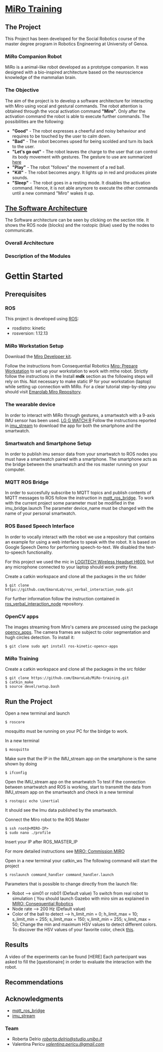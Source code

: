  # [MiRo Training](https://emarolab.github.io/MiRo-training/)

 ## The Project
 This Project has been developed for the Social Robotics course of the master degree program in Robotics Engineering at University of Genoa.

 ### MiRo Companion Robot
 MiRo is a animal-like robot developed as a prototype companion.
 It was designed with a bio-inspired architecture based on the neuroscience knowledge of the mammalian brain.

 ### The Objective
The aim of the project is to develop a software architecture for interacting with Miro using vocal and gestural commands.
The robot attention is obtained through the vocal activation command **"Miro"**.
Only after the activation command the robot is able to execute further commands.
The possibilities are the following:
* **"Good"** - The robot expresses a cheerful and noisy behaviour and requires to be touched by the user to calm down.
* **"Bad"** - The robot becomes upsed for being scolded and turn its back to the user.
* **"Let's go out"** - The robot leaves the charge to the user that can control its body movement with gestures. The gesture to use are summarized [here](https://ibb.co/6nLxgjw)
* **"Play"** - The robot "follows" the movement of a red ball.
* **"Kill"** - The robot becomes angry. It lights up in red and produces pirate sounds.
* **"Sleep"** - The robot goes in a resting mode. It disables the activation command. Hence, it is not able anymore to execute the other commands until a new command "Miro" wakes it up.

 ## [The Software Architecture](https://ibb.co/4MggTyw)
 The Software architecture can be seen by clicking on the section title. 
 It shows the ROS node (blocks) and the rostopic (blue) used by the nodes to communicate.

### Overall Architecture

### Description of the Modules

 

 # Gettin Started

 ## Prerequisites

 ### ROS
This project is developed using [ROS](http://wiki.ros.org/kinetic/Installation/Ubuntu):
* rosdistro: kinetic
* rosversion: 1.12.13

### MiRo Workstation Setup
Download the [Miro Developer kit](http://labs.consequentialrobotics.com/miro/mdk/).

Follow the instructions from Consequential Robotics [Miro: Prepare Workstation](https://consequential.bitbucket.io/Developer_Preparation_Prepare_workstation.html) to set up your workstation to work with mthe robot. 
Strictly follow the instructions in the Install **mdk** section as the following steps will rely on this.
Not necessary to make static IP for your workstation (laptop) while setting up connection with MiRo.
For a clear tutorial step-by-step you should visit [Emarolab Miro Repository](https://github.com/EmaroLab/MIRO.git).

 ### The wearable device
 In order to interact with MiRo through gestures, a smartwatch with a 9-axis IMU sensor has been used.
 [LG G WATCH R](https://www.lg.com/wearable-technology/lg-G-Watch-R-W110)
Follow the instructions reported in [imu_stream](https://github.com/EmaroLab/imu_stream) to download the app for both the smartphone and the smartwatch.

### Smartwatch and Smartphone Setup
In order to publish imu sensor data from your smartwatch to ROS nodes you must have a smartwatch paired with a smartphone.
The smartphone acts as the bridge between the smartwatch and the ros master running on your computer.

### MQTT ROS Bridge

In order to succesfully subscribe to MQTT topics and publish contents of MQTT messages to ROS follow the instruction in [mqtt_ros_bridge](https://github.com/EmaroLab/mqtt_ros_bridge/tree/feature/multiple_smartwatches).
To work with the current project some parameter must be modified in the imu_bridge.launch 
The parameter device_name must be changed with the name of your personal smartwatch. 


### ROS Based Speech Interface

In order to vocally interact with the robot we use a repository that contains an example for using a web interface to speak with the robot. It is based on Google Speech Demo for performing speech-to-text. We disabled the text-to-speech functionality.

For this project we used the mic in [LOGITECH Wireless Headset H600](https://www.logitech.com/it-it/product/wireless-headset-h600), but any microphone connected to your laptop should work pretty fine.

Create a catkin workspace and clone all the packages in the src folder

```
$ git clone https://github.com/EmaroLab/ros_verbal_interaction_node.git

```

For further information follow the instruction contained in [ros_verbal_interaction_node](https://github.com/EmaroLab/ros_verbal_interaction_node) repository.

### OpenCV apps 

The images streaming from Miro's camera are processed using the package [opencv_apps](http://wiki.ros.org/opencv_apps).
The camera frames are subject to color segmentation and hugh circles detection.
To install it:
```
$ git clone sudo apt install ros-kinetic-opencv-apps

```

### MiRo Training

Create a catkin workspace and clone all the packages in the src folder

```
$ git clone https://github.com/EmaroLab/MiRo-training.git
$ catkin_make
$ source devel/setup.bash
```

## Run the Project

Open a new terminal and launch

```
$ roscore
```
mosquitto must be running on your PC for the birdge to work.

In a new terminal
```
$ mosquitto
```
Make sure that the IP in the IMU_stream app on the smartphone is the same shown by doing

```
$ ifconfig
```

Open the IMU_stream app on the smartwatch 
To test if the connection between smartwatch and ROS is working, start to transmitt the data from IMU_stream app on the smartwatch and check in a new terminal
```
$ rostopic echo \inertial
```
It should see the Imu data published by the smartwatch.

Connect the Miro robot to the ROS Master

```
$ ssh root@<MIRO-IP> 
$ sudo nano ./profile
```
Insert your IP after ROS_MASTER_IP

For more detailed instructions see [MIRO: Commission MIRO](https://consequential.bitbucket.io/Developer_Preparation_Commission_MIRO.html)

Open in a new terminal your catkin_ws
The following command will start the project

```
$ roslaunch command_handler command_handler.launch 

```

Parameters that is possible to change directly from the launch file:
* Robot --> sim01 or rob01 (Default value)
	To switch from real robot to simulation ( You should launch Gazebo with miro sim as explained in [MIRO: Consequential Robotics](https://consequential.bitbucket.io/Developer_Preparation_Commission_MIRO.html)
* Node rate --> 200 Hz (Default value)
* Color of the ball to detect --> 
	h_limit_min = 0; h_limit_max = 10; s_limit_min = 255; s_limit_max = 150; v_limit_min = 255; v_limit_max = 50;
	Change the min and maximum HSV values to detect different colors.
	To discover the HSV values of your favorite color, check [this](https://alloyui.com/examples/color-picker/hsv).

## Results

A video of the experiments can be found [HERE]
Each partecipant was asked to fill the [questionaire] in order to evaluate the interaction with the robot.
## Recommendations


## Acknowledgments

* [mqtt_ros_bridge](https://github.com/EmaroLab/mqtt_ros_bridge) 
* [imu_stream](https://github.com/EmaroLab/imu_stream)


### Team
* Roberta Delrio *roberta.delrio@studio.unibo.it*
* Valentina Pericu *valentina.pericu.@gmail.com*
